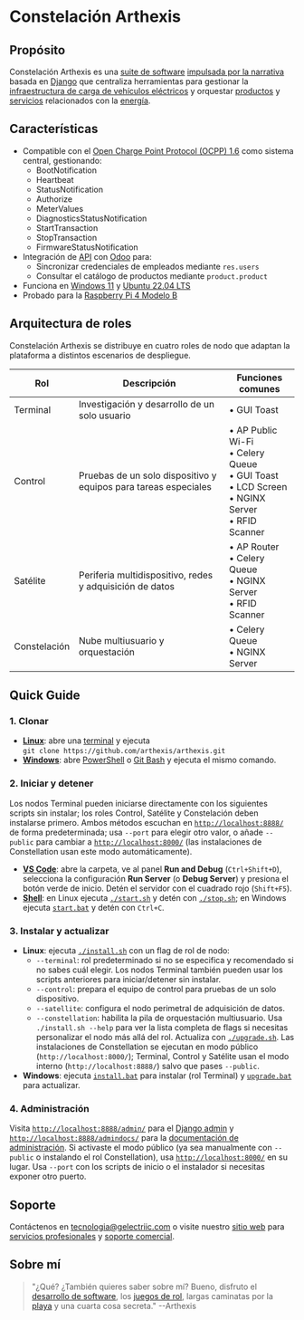 # Constelación Arthexis

## Propósito

Constelación Arthexis es una [suite de software](https://es.wikipedia.org/wiki/Suite_de_software) [impulsada por la narrativa](https://es.wikipedia.org/wiki/Narrativa) basada en [Django](https://www.djangoproject.com/) que centraliza herramientas para gestionar la [infraestructura de carga de vehículos eléctricos](https://es.wikipedia.org/wiki/Punto_de_recarga) y orquestar [productos](https://es.wikipedia.org/wiki/Producto_(econom%C3%ADa)) y [servicios](https://es.wikipedia.org/wiki/Servicio_(econom%C3%ADa)) relacionados con la [energía](https://es.wikipedia.org/wiki/Energ%C3%ADa).

## Características

- Compatible con el [Open Charge Point Protocol (OCPP) 1.6](https://www.openchargealliance.org/protocols/ocpp-16/) como sistema central, gestionando:
  - BootNotification
  - Heartbeat
  - StatusNotification
  - Authorize
  - MeterValues
  - DiagnosticsStatusNotification
  - StartTransaction
  - StopTransaction
  - FirmwareStatusNotification
- Integración de [API](https://es.wikipedia.org/wiki/Interfaz_de_programaci%C3%B3n_de_aplicaciones) con [Odoo](https://www.odoo.com/) para:
  - Sincronizar credenciales de empleados mediante `res.users`
  - Consultar el catálogo de productos mediante `product.product`
- Funciona en [Windows 11](https://www.microsoft.com/es-es/windows/windows-11) y [Ubuntu 22.04 LTS](https://releases.ubuntu.com/22.04/)
- Probado para la [Raspberry Pi 4 Modelo B](https://www.raspberrypi.com/products/raspberry-pi-4-model-b/)

## Arquitectura de roles

Constelación Arthexis se distribuye en cuatro roles de nodo que adaptan la plataforma a distintos escenarios de despliegue.

| Rol | Descripción | Funciones comunes |
| --- | --- | --- |
| Terminal | Investigación y desarrollo de un solo usuario | • GUI Toast |
| Control | Pruebas de un solo dispositivo y equipos para tareas especiales | • AP Public Wi-Fi<br>• Celery Queue<br>• GUI Toast<br>• LCD Screen<br>• NGINX Server<br>• RFID Scanner |
| Satélite | Periferia multidispositivo, redes y adquisición de datos | • AP Router<br>• Celery Queue<br>• NGINX Server<br>• RFID Scanner |
| Constelación | Nube multiusuario y orquestación | • Celery Queue<br>• NGINX Server |

## Quick Guide

### 1. Clonar
- **[Linux](https://es.wikipedia.org/wiki/Linux)**: abre una [terminal](https://es.wikipedia.org/wiki/Interfaz_de_l%C3%ADnea_de_comandos) y ejecuta  
  `git clone https://github.com/arthexis/arthexis.git`
- **[Windows](https://es.wikipedia.org/wiki/Microsoft_Windows)**: abre [PowerShell](https://learn.microsoft.com/es-es/powershell/) o [Git Bash](https://gitforwindows.org/) y ejecuta el mismo comando.

### 2. Iniciar y detener
Los nodos Terminal pueden iniciarse directamente con los siguientes scripts sin instalar; los roles Control, Satélite y Constelación deben instalarse primero. Ambos métodos escuchan en [`http://localhost:8888/`](http://localhost:8888/) de forma predeterminada; usa `--port` para elegir otro valor, o añade `--public` para cambiar a [`http://localhost:8000/`](http://localhost:8000/) (las instalaciones de Constellation usan este modo automáticamente).
- **[VS Code](https://code.visualstudio.com/)**: abre la carpeta, ve al panel **Run and Debug** (`Ctrl+Shift+D`), selecciona la configuración **Run Server** (o **Debug Server**) y presiona el botón verde de inicio. Detén el servidor con el cuadrado rojo (`Shift+F5`).
- **[Shell](https://es.wikipedia.org/wiki/Shell_de_unidad_de_comandos)**: en Linux ejecuta [`./start.sh`](start.sh) y detén con [`./stop.sh`](stop.sh); en Windows ejecuta [`start.bat`](start.bat) y detén con `Ctrl+C`.

### 3. Instalar y actualizar
- **Linux**: ejecuta [`./install.sh`](install.sh) con un flag de rol de nodo:
  - `--terminal`: rol predeterminado si no se especifica y recomendado si no sabes cuál elegir. Los nodos Terminal también pueden usar los scripts anteriores para iniciar/detener sin instalar.
  - `--control`: prepara el equipo de control para pruebas de un solo dispositivo.
  - `--satellite`: configura el nodo perimetral de adquisición de datos.
  - `--constellation`: habilita la pila de orquestación multiusuario.
  Usa `./install.sh --help` para ver la lista completa de flags si necesitas personalizar el nodo más allá del rol. Actualiza con [`./upgrade.sh`](upgrade.sh).
  Las instalaciones de Constellation se ejecutan en modo público (`http://localhost:8000/`); Terminal, Control y Satélite usan el modo interno (`http://localhost:8888/`) salvo que pases `--public`.
- **Windows**: ejecuta [`install.bat`](install.bat) para instalar (rol Terminal) y [`upgrade.bat`](upgrade.bat) para actualizar.

### 4. Administración
Visita [`http://localhost:8888/admin/`](http://localhost:8888/admin/) para el [Django admin](https://docs.djangoproject.com/en/stable/ref/contrib/admin/) y [`http://localhost:8888/admindocs/`](http://localhost:8888/admindocs/) para la [documentación de administración](https://docs.djangoproject.com/en/stable/ref/contrib/admin/admindocs/). Si activaste el modo público (ya sea manualmente con `--public` o instalando el rol Constellation), usa [`http://localhost:8000/`](http://localhost:8000/) en su lugar. Usa `--port` con los scripts de inicio o el instalador si necesitas exponer otro puerto.

## Soporte

Contáctenos en [tecnologia@gelectriic.com](mailto:tecnologia@gelectriic.com) o visite nuestro [sitio web](https://www.gelectriic.com/) para [servicios profesionales](https://es.wikipedia.org/wiki/Servicios_profesionales) y [soporte comercial](https://es.wikipedia.org/wiki/Soporte_t%C3%A9cnico).

## Sobre mí

> "¿Qué? ¿También quieres saber sobre mí? Bueno, disfruto el [desarrollo de software](https://es.wikipedia.org/wiki/Desarrollo_de_software), los [juegos de rol](https://es.wikipedia.org/wiki/Juego_de_rol), largas caminatas por la [playa](https://es.wikipedia.org/wiki/Playa) y una cuarta cosa secreta."
> --Arthexis

